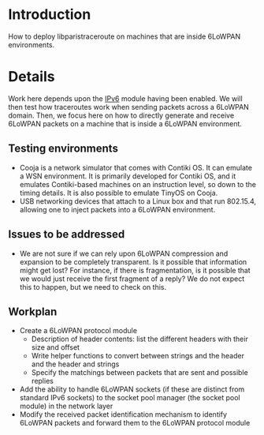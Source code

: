 # Introduction #

How to deploy libparistraceroute on machines that are inside 6LoWPAN environments.


# Details #

Work here depends upon the [IPv6](IPv6.md) module having been enabled. We will then test how traceroutes work when sending packets across a 6LoWPAN domain. Then, we focus here on how to directly generate and receive 6LoWPAN packets on a machine that is inside a 6LoWPAN environment.

## Testing environments ##

  * Cooja is a network simulator that comes with Contiki OS. It can emulate a WSN environment. It is primarily developed for Contiki OS, and it emulates Contiki-based machines on an instruction level, so down to the timing details. It is also possible to emulate TinyOS on Cooja.
  * USB networking devices that attach to a Linux box and that run 802.15.4, allowing one to inject packets into a 6LoWPAN environment.

## Issues to be addressed ##

  * We are not sure if we can rely upon 6LoWPAN compression and expansion to be completely transparent. Is it possible that information might get lost? For instance, if there is fragmentation, is it possible that we would just receive the first fragment of a reply? We do not expect this to happen, but we need to check on this.

## Workplan ##

  * Create a 6LoWPAN protocol module
    * Description of header contents: list the different headers with their size and offset
    * Write helper functions to convert between strings and the header and the header and strings
    * Specify the matchings between packets that are sent and possible replies
  * Add the ability to handle 6LoWPAN sockets (if these are distinct from standard IPv6 sockets) to the socket pool manager (the socket pool module) in the network layer
  * Modify the received packet identification mechanism to identify 6LoWPAN packets and forward them to the 6LoWPAN protocol module